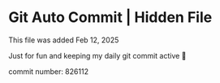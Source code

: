 # Git Auto Commit | Hidden File

This file was added Feb 12, 2025

Just for fun and keeping my daily git commit active 🤪

commit number: 826112
